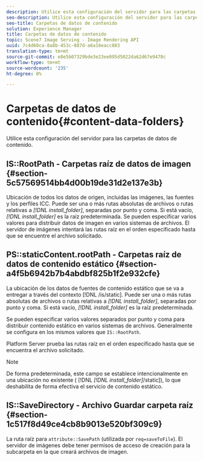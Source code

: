 ```yaml
---
description: Utilice esta configuración del servidor para las carpetas de datos de contenido.
seo-description: Utilice esta configuración del servidor para las carpetas de datos de contenido.
seo-title: Carpetas de datos de contenido
solution: Experience Manager
title: Carpetas de datos de contenido
topic: Scene7 Image Serving - Image Rendering API
uuid: 7c4d60ca-8a8b-453c-887d-a6a16eacc883
translation-type: tm+mt
source-git-commit: e8e5b07329bde3e23ee095d5022da62d67e9478c
workflow-type: tm+mt
source-wordcount: '235'
ht-degree: 0%

---
```



# Carpetas de datos de contenido{#content-data-folders}

Utilice esta configuración del servidor para las carpetas de datos de contenido.

## IS::RootPath - Carpetas raíz de datos de imagen {#section-5c57569514bb4d00b19de31d2e137e3b}

Ubicación de todos los datos de origen, incluidas las imágenes, las fuentes y los perfiles ICC. Puede ser una o más rutas absolutas de archivos o rutas relativas a *[!DNL install_folder]*, separadas por punto y coma. Si está vacío, *[!DNL install_folder]* es la raíz predeterminada. Se pueden especificar varios valores para distribuir datos de imagen en varios sistemas de archivos. El servidor de imágenes intentará las rutas raíz en el orden especificado hasta que se encuentre el archivo solicitado.

## PS::staticContent.rootPath - Carpetas raíz de datos de contenido estático {#section-a4f5b6942b7b4abdbf825b1f2e932cfe}

La ubicación de los datos de fuentes de contenido estático que se va a entregar a través del contexto [!DNL /is/static]. Puede ser una o más rutas absolutas de archivos o rutas relativas a *[!DNL install_folder]*, separadas por punto y coma. Si está vacío, *[!DNL install_folder]* es la raíz predeterminada.

Se pueden especificar varios valores separados por punto y coma para distribuir contenido estático en varios sistemas de archivos. Generalmente se configura en los mismos valores que `IS::RootPath`.

Platform Server prueba las rutas raíz en el orden especificado hasta que se encuentra el archivo solicitado.

>[!NOTE]
>
>De forma predeterminada, este campo se establece intencionalmente en una ubicación no existente ( [!DNL *[!DNL install_folder]*/static]), lo que deshabilita de forma efectiva el servicio de contenido estático.

## IS::SaveDirectory - Archivo Guardar carpeta raíz {#section-1c517f8d49ce4cb8b9013e520bf309c9}

La ruta raíz para `attribute::SavePath` (utilizada por `req=saveToFile`). El servidor de imágenes debe tener permisos de acceso de creación para la subcarpeta en la que creará archivos de imagen.
